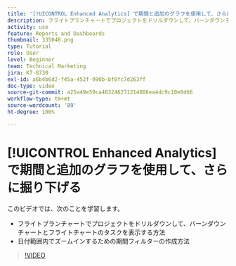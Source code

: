 ```yaml
---
title: '[!UICONTROL Enhanced Analytics] で期間と追加のグラフを使用して、さらに掘り下げる'
description: フライトプランチャートでプロジェクトをドリルダウンして、バーンダウンチャートとフライトチャートのタスクを Workfront に表示する方法を学びます。
activity: use
feature: Reports and Dashboards
thumbnail: 335048.png
type: Tutorial
role: User
level: Beginner
team: Technical Marketing
jira: KT-8730
exl-id: a6b4b6d2-f45a-452f-990b-bf8fc7d263ff
doc-type: video
source-git-commit: a25a49e59ca483246271214886ea4dc9c10e8d66
workflow-type: tm+mt
source-wordcount: '89'
ht-degree: 100%

---
```


# [!UICONTROL Enhanced Analytics] で期間と追加のグラフを使用して、さらに掘り下げる

このビデオでは、次のことを学習します。

* フライトプランチャートでプロジェクトをドリルダウンして、バーンダウンチャートとフライトチャートのタスクを表示する方法
* 日付範囲内でズームインするための期間フィルターの作成方法

>[!VIDEO](https://video.tv.adobe.com/v/335048/?quality=12&learn=on)
